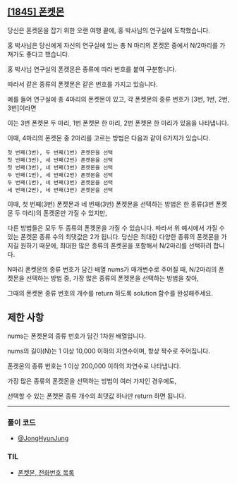 ## [[1845] 폰켓몬](https://school.programmers.co.kr/learn/courses/30/lessons/1845)

당신은 폰켓몬을 잡기 위한 오랜 여행 끝에, 홍 박사님의 연구실에 도착했습니다. 

홍 박사님은 당신에게 자신의 연구실에 있는 총 N 마리의 폰켓몬 중에서 N/2마리를 가져가도 좋다고 했습니다.

홍 박사님 연구실의 폰켓몬은 종류에 따라 번호를 붙여 구분합니다. 

따라서 같은 종류의 폰켓몬은 같은 번호를 가지고 있습니다.

예를 들어 연구실에 총 4마리의 폰켓몬이 있고, 각 폰켓몬의 종류 번호가 [3번, 1번, 2번, 3번]이라면 

이는 3번 폰켓몬 두 마리, 1번 폰켓몬 한 마리, 2번 폰켓몬 한 마리가 있음을 나타냅니다. 

이때, 4마리의 폰켓몬 중 2마리를 고르는 방법은 다음과 같이 6가지가 있습니다.

```    
첫 번째(3번), 두 번째(1번) 폰켓몬을 선택
첫 번째(3번), 세 번째(2번) 폰켓몬을 선택
첫 번째(3번), 네 번째(3번) 폰켓몬을 선택
두 번째(1번), 세 번째(2번) 폰켓몬을 선택
두 번째(1번), 네 번째(3번) 폰켓몬을 선택
세 번째(2번), 네 번째(3번) 폰켓몬을 선택
```
이때, 첫 번째(3번) 폰켓몬과 네 번째(3번) 폰켓몬을 선택하는 방법은 한 종류(3번 폰켓몬 두 마리)의 폰켓몬만 가질 수 있지만, 

다른 방법들은 모두 두 종류의 폰켓몬을 가질 수 있습니다. 따라서 위 예시에서 가질 수 있는 폰켓몬 종류 수의 최댓값은 2가 됩니다.
당신은 최대한 다양한 종류의 폰켓몬을 가지길 원하기 때문에, 최대한 많은 종류의 폰켓몬을 포함해서 N/2마리를 선택하려 합니다. 

N마리 폰켓몬의 종류 번호가 담긴 배열 nums가 매개변수로 주어질 때, N/2마리의 폰켓몬을 선택하는 방법 중, 가장 많은 종류의 폰켓몬을 선택하는 방법을 찾아, 

그때의 폰켓몬 종류 번호의 개수를 return 하도록 solution 함수를 완성해주세요.

## 제한 사항

nums는 폰켓몬의 종류 번호가 담긴 1차원 배열입니다.

nums의 길이(N)는 1 이상 10,000 이하의 자연수이며, 항상 짝수로 주어집니다.

폰켓몬의 종류 번호는 1 이상 200,000 이하의 자연수로 나타냅니다.

가장 많은 종류의 폰켓몬을 선택하는 방법이 여러 가지인 경우에도, 

선택할 수 있는 폰켓몬 종류 개수의 최댓값 하나만 return 하면 됩니다.

***

### 풀이 코드

- [@JongHyunJung](https://github.com/viaunixue/algorithm-study/blob/main/programmers/level-1/1845/jjh.py)

### TIL

* [폰켓몬, 전화번호 목록](https://almond0115.tistory.com/entry/programmers-폰켓몬-전화번호-목록)